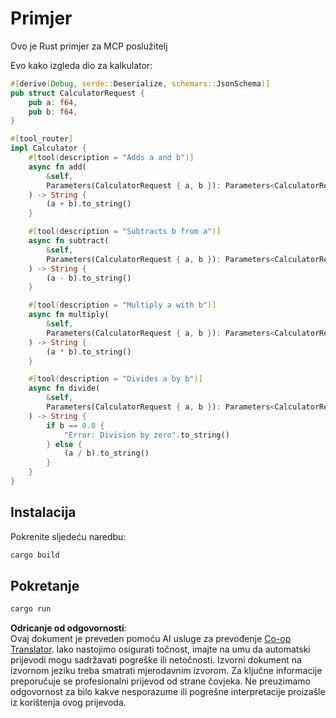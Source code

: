<!--
CO_OP_TRANSLATOR_METADATA:
{
  "original_hash": "5ffc7f32ed12664b640175f27f0a997a",
  "translation_date": "2025-08-18T19:06:24+00:00",
  "source_file": "03-GettingStarted/samples/rust/README.md",
  "language_code": "hr"
}
-->
# Primjer

Ovo je Rust primjer za MCP poslužitelj

Evo kako izgleda dio za kalkulator:

```rust
#[derive(Debug, serde::Deserialize, schemars::JsonSchema)]
pub struct CalculatorRequest {
    pub a: f64,
    pub b: f64,
}

#[tool_router]
impl Calculator {
    #[tool(description = "Adds a and b")]
    async fn add(
        &self,
        Parameters(CalculatorRequest { a, b }): Parameters<CalculatorRequest>,
    ) -> String {
        (a + b).to_string()
    }

    #[tool(description = "Subtracts b from a")]
    async fn subtract(
        &self,
        Parameters(CalculatorRequest { a, b }): Parameters<CalculatorRequest>,
    ) -> String {
        (a - b).to_string()
    }

    #[tool(description = "Multiply a with b")]
    async fn multiply(
        &self,
        Parameters(CalculatorRequest { a, b }): Parameters<CalculatorRequest>,
    ) -> String {
        (a * b).to_string()
    }

    #[tool(description = "Divides a by b")]
    async fn divide(
        &self,
        Parameters(CalculatorRequest { a, b }): Parameters<CalculatorRequest>,
    ) -> String {
        if b == 0.0 {
            "Error: Division by zero".to_string()
        } else {
            (a / b).to_string()
        }
    }
}
```

## Instalacija

Pokrenite sljedeću naredbu:

```bash
cargo build
```

## Pokretanje

```bash
cargo run
```

**Odricanje od odgovornosti**:  
Ovaj dokument je preveden pomoću AI usluge za prevođenje [Co-op Translator](https://github.com/Azure/co-op-translator). Iako nastojimo osigurati točnost, imajte na umu da automatski prijevodi mogu sadržavati pogreške ili netočnosti. Izvorni dokument na izvornom jeziku treba smatrati mjerodavnim izvorom. Za ključne informacije preporučuje se profesionalni prijevod od strane čovjeka. Ne preuzimamo odgovornost za bilo kakve nesporazume ili pogrešne interpretacije proizašle iz korištenja ovog prijevoda.